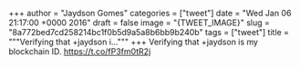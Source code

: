 
+++
author = "Jaydson Gomes"
categories = ["tweet"]
date = "Wed Jan 06 21:17:00 +0000 2016"
draft = false
image = "{TWEET_IMAGE}"
slug = "8a772bed7cd258214bc1f0b5d9a5a8b6bb9b240b"
tags = ["tweet"]
title = """Verifying that +jaydson i..."""
+++
Verifying that +jaydson is my blockchain ID. https://t.co/fP3fm0tR2j
